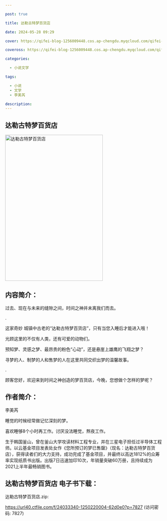 ```yaml
---

post: true

title: 达勒古特梦百货店

date: 2024-05-28 09:29

cover: https://qifei-blog-1256009448.cos.ap-chengdu.myqcloud.com/qifei-blog/65ffec2a9f345e8d03d8ad7d.jpg

coveross: https://qifei-blog-1256009448.cos.ap-chengdu.myqcloud.com/qifei-blog/65ffec2a9f345e8d03d8ad7d.jpg

categories:

  - 小说文学

tags:

  - 小说
  - 文学
  - 李美芮

description:
---
```


## 达勒古特梦百货店
<img alt="达勒古特梦百货店 " class="aligncenter loading" data-was-processed="true" decoding="async" fetchpriority="high" height="471" src="https://qifei-blog-1256009448.cos.ap-chengdu.myqcloud.com/qifei-blog/65ffec2a9f345e8d03d8ad7d.jpg " style="cursor: zoom-in;" width="314"/>

## 内容简介：

过去、现在与未来的缝隙之间，时间之神并未离我们而去。

.

这家奇妙 城镇中古老的“达勒古特梦百货店”，只有当您入睡后才能进入哦！

光顾这里的不仅有人类，还有可爱的动物们。

预知梦、灵感之梦、最昂贵的粉色“心动”，还是悬崖上雄鹰的飞翔之梦？

寻梦的人、制梦的人和售梦的人在这里共同交织出梦的温馨故事。

.

顾客您好，欢迎来到时间之神创造的梦百货店，今晚，您想做个怎样的梦呢？

## 作者简介：

李美芮

睡觉的时候经常做记忆深刻的梦。

喜欢睡够8个小时再工作。讨厌没法睡觉，熬夜工作。

生于韩国釜山，曾在釜山大学攻读材料工程专业，并在三星电子担任过半导体工程师。以云基金项目发表处女作《您所预订的梦已售罄》（现名：达勒古特梦百货店），获得读者们的大力支持，成功完成了基金项目，并最终以高达1812%的众筹率实现纸质书出版。出版7日迅速加印10次，年销量突破60万册，且持续成为2021上半年最畅销图书。

## 达勒古特梦百货店 电子书下载：



达勒古特梦百货店.zip: 

https://url40.ctfile.com/f/24033340-1250220004-62d0e0?p=7827 (访问密码: 7827)
